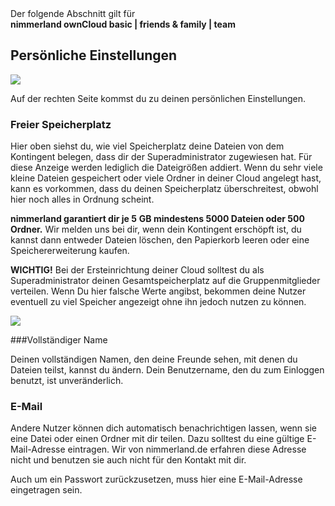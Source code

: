 <div class="alert alert-info">
Der folgende Abschnitt gilt für <br>
<strong>nimmerland ownCloud basic | friends & family | team</strong>
</div>

## Persönliche Einstellungen

![](https://lehre.nimmerland.de/s/1RkA1RMA567QaVV/download)

Auf der rechten Seite kommst du zu deinen persönlichen Einstellungen.

### Freier Speicherplatz

Hier oben siehst du, wie viel Speicherplatz deine Dateien von dem Kontingent belegen, dass dir der Superadministrator zugewiesen hat. Für diese Anzeige werden lediglich die Dateigrößen addiert. Wenn du sehr viele kleine Dateien gespeichert oder viele Ordner in deiner Cloud angelegt hast, kann es vorkommen, dass du deinen Speicherplatz überschreitest, obwohl hier noch alles in Ordnung scheint.

**nimmerland garantiert dir je 5** **GB mindestens 5000 Dateien oder 500 Ordner.** Wir melden uns bei dir, wenn dein Kontingent erschöpft ist, du kannst dann entweder Dateien löschen, den Papierkorb leeren oder eine Speichererweiterung kaufen.

**WICHTIG!** Bei der Ersteinrichtung deiner Cloud solltest du als Superadministrator deinen Gesamtspeicherplatz auf die Gruppenmitglieder verteilen. Wenn Du hier falsche Werte angibst, bekommen deine Nutzer eventuell zu viel Speicher angezeigt ohne ihn jedoch nutzen zu können.

![](https://lehre.nimmerland.de/s/Kt9Et2pzYJArynC/download)

###Vollständiger Name

Deinen vollständigen Namen, den deine Freunde sehen, mit denen du Dateien teilst, kannst du ändern. Dein Benutzername, den du zum Einloggen benutzt, ist unveränderlich.

### E-Mail

Andere Nutzer können dich automatisch benachrichtigen lassen, wenn sie eine Datei oder einen Ordner mit dir teilen. Dazu solltest du eine gültige E-Mail-Adresse eintragen. Wir von nimmerland.de erfahren diese Adresse nicht und benutzen sie auch nicht für den Kontakt mit dir.

Auch um ein Passwort zurückzusetzen, muss hier eine E-Mail-Adresse eingetragen sein.